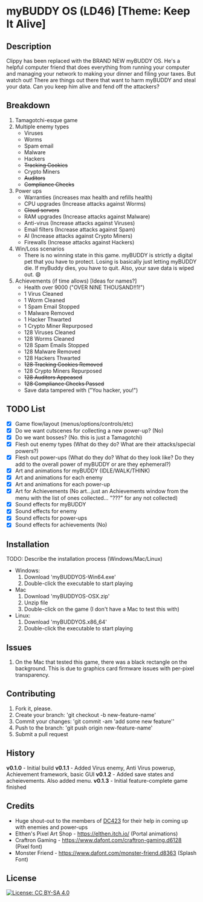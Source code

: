 # myBUDDY OS (LD46) [Theme: Keep It Alive]

## Description
Clippy has been replaced with the BRAND NEW myBUDDY OS. He's a helpful computer friend that does everything from running your computer and managing your network to making your dinner and filing your taxes. But watch out! There are things out there that want to harm myBUDDY and steal your data. Can you keep him alive and fend off the attackers?

## Breakdown 
1. Tamagotchi-esque game
2. Multiple enemy types
    - Viruses
    - Worms
    - Spam email
    - Malware
    - Hackers
    - ~~Tracking Cookies~~
    - Crypto Miners
    - ~~Auditors~~
    - ~~Compliance Checks~~
3. Power ups
    - Warranties (increases max health and refills health)
    - CPU upgrades (Increase attacks against Worms)
    - ~~Cloud servers~~
    - RAM upgrades (Increase attacks against Malware)
    - Anti-virus (Increase attacks against Viruses)
    - Email filters (Increase attacks against Spam)
    - AI (Increase attacks against Crypto Miners)
    - Firewalls (Increase attacks against Hackers)
4. Win/Loss scenarios
    - There is no winning state in this game. myBUDDY is strictly a digital pet that you have to protect. Losing is basically just letting myBUDDY die. If myBuddy dies, you have to quit. Also, your save data is wiped out. :smile:
5. Achievements (if time allows) [Ideas for names?]
    - Health over 9000 ("OVER NINE THOUSAND!!1!")
    - 1 Virus Cleaned
    - 1 Worm Cleaned
    - 1 Spam Email Stopped
    - 1 Malware Removed
    - 1 Hacker Thwarted
    - 1 Crypto Miner Repurposed
    - 128 Viruses Cleaned
    - 128 Worms Cleaned
    - 128 Spam Emails Stopped
    - 128 Malware Removed
    - 128 Hackers Thwarted
    - ~~128 Tracking Cookies Removed~~
    - 128 Crypto Miners Repurposed
    - ~~128 Auditors Appeased~~
    - ~~128 Compliance Checks Passed~~
    - Save data tampered with ("You hacker, you!")

## TODO List
- [x] Game flow/layout (menus/options/controls/etc)
- [x] Do we want cutscenes for collecting a new power-up? (No)
- [x] Do we want bosses? (No. this is just a Tamagotchi)
- [x] Flesh out enemy types (What do they do? What are their attacks/special powers?)
- [x] Flesh out power-ups (What do they do? What do they look like? Do they add to the overall power of myBUDDY or are they ephemeral?)
- [x] Art and animations for myBUDDY (IDLE/WALK/THINK)
- [x] Art and animations for each enemy
- [x] Art and animations for each power-up
- [x] Art for Achievements (No art...just an Achievements window from the menu with the list of ones collected... "???" for any not collected)
- [x] Sound effects for myBUDDY
- [x] Sound effects for enemy
- [x] Sound effects for power-ups
- [x] Sound effects for achievements (No)

## Installation
TODO: Describe the installation process (Windows/Mac/Linux)
- Windows:
    1. Download 'myBUDDYOS-Win64.exe'
    2. Double-click the executable to start playing
- Mac
    1. Download 'myBUDDYOS-OSX.zip'
    2. Unzip file
    3. Double-click on the game (I don't have a Mac to test this with)
- Linux:
    1. Download 'myBUDDYOS.x86_64'
    2. Double-click the executable to start playing

## Issues
1. On the Mac that tested this game, there was a black rectangle on the background. This is due to graphics card firmware issues with per-pixel transparency.

## Contributing
1. Fork it, please.
2. Create your branch: 'git checkout -b new-feature-name'
3. Commit your changes: 'git commit -am 'add some new feature''
4. Push to the branch: 'git push origin new-feature-name'
5. Submit a pull request

## History
**v0.1.0** - Initial build
**v0.1.1** - Added Virus enemy, Anti Virus powerup, Achievement framework, basic GUI
**v0.1.2** - Added save states and acheievements. Also added menu.
**v0.1.3** - Initial feature-complete game finished

## Credits
- Huge shout-out to the members of [DC423](https://www.dc423.org/) for their help in coming up with enemies and power-ups
- Elthen's Pixel Art Shop - https://elthen.itch.io/ (Portal animations)
- Craftron Gaming - https://www.dafont.com/craftron-gaming.d6128 (Pixel font)
- Monster Friend - https://www.dafont.com/monster-friend.d8363 (Splash Font)

## License
[![License: CC BY-SA 4.0](https://img.shields.io/badge/License-CC%20BY--SA%204.0-lightgrey.svg)](https://creativecommons.org/licenses/by-sa/4.0/)